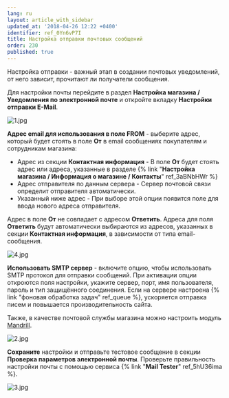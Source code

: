```yaml
---
lang: ru
layout: article_with_sidebar
updated_at: '2018-04-26 12:22 +0400'
identifier: ref_0Yn6vP7I
title: Настройка отправки почтовых сообщений
order: 230
published: true
---
```

Настройка отправки - важный этап в создании почтовых уведомлений, от него зависит, прочитают ли получатели сообщения.

Для настройки почты перейдите в раздел **Настройка магазина / Уведомления по электронной почте** и откройте вкладку **Настройки отправки E-Mail**.

![1.jpg]({{site.baseurl}}/attachments/ref_0Yn6vP7I/1.jpg)

**Адрес email для использования в поле FROM** - выберите адрес, который будет стоять в поле **От** в email сообщениях покупателям и сотрудникам магазина:

- Адрес из секции **Контактная информация** - В поле **От** будет стоять адрес или адреса, указанные в разделе {% link "**Настройка магазина / Информация о магазине / Контакты**" ref_3aBNbHWr %}
- Адрес отправителя по данным сервера - Сервер почтовой связи определит отправителя автоматически.
- Указанный ниже адрес - При выборе этой опции появится поле для ввода нового адреса отправителя.

Адрес в поле **От** не совпадает с адресом **Ответить**. Адреса для поля **Ответить** будут автоматически выбираются из адресов, указанных в секции **Контактная информация**, в зависимости от типа email-сообщения.

![4.jpg]({{site.baseurl}}/attachments/ref_0Yn6vP7I/4.jpg)

**Использовать SMTP сервер** - включите опцию, чтобы использовать SMTP протокол для отправки сообщений. При активации опции откроются поля настройки, укажите сервер, порт, имя пользователя, пароль и тип защищённого соединения. Если на сервере настроена {% link "фоновая обработка задач" ref_queue %}, ускоряется отправка писем и повышается производительность сайта.

Также, в качестве почтовой службы магазина можно настроить модуль [Mandrill](https://market.x-cart.com/addons/mandrill-transactional-emails-integration.html "Настройка отправки почтовых сообщений").

![2.jpg]({{site.baseurl}}/attachments/ref_0Yn6vP7I/2.jpg)

**Сохраните** настройки и отправьте тестовое сообщение в секции **Проверка параметров электронной почты**. Проверьте правильность настройки почты с помощью сервиса {% link "**Mail Tester**" ref_5hU36ima %}.

![3.jpg]({{site.baseurl}}/attachments/ref_0Yn6vP7I/3.jpg)
